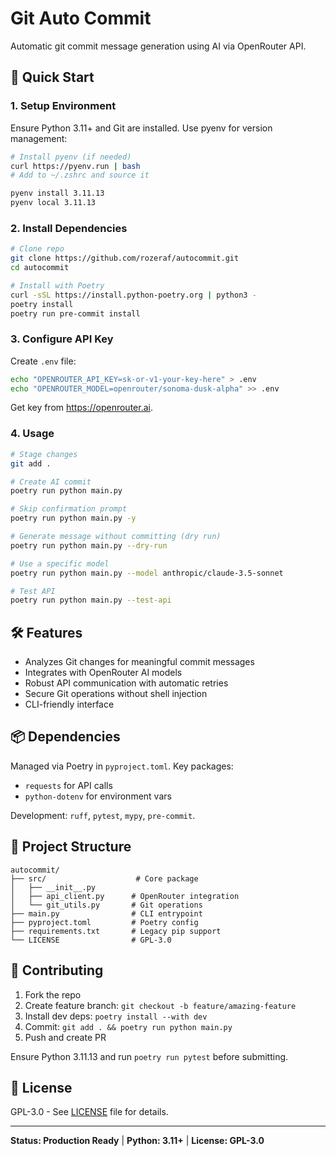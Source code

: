 # Git Auto Commit

Automatic git commit message generation using AI via OpenRouter API.

## 🚀 Quick Start

### 1. Setup Environment

Ensure Python 3.11+ and Git are installed. Use pyenv for version management:

```bash
# Install pyenv (if needed)
curl https://pyenv.run | bash
# Add to ~/.zshrc and source it

pyenv install 3.11.13
pyenv local 3.11.13
```

### 2. Install Dependencies

```bash
# Clone repo
git clone https://github.com/rozeraf/autocommit.git
cd autocommit

# Install with Poetry
curl -sSL https://install.python-poetry.org | python3 -
poetry install
poetry run pre-commit install
```

### 3. Configure API Key

Create `.env` file:

```bash
echo "OPENROUTER_API_KEY=sk-or-v1-your-key-here" > .env
echo "OPENROUTER_MODEL=openrouter/sonoma-dusk-alpha" >> .env
```

Get key from https://openrouter.ai.

### 4. Usage

```bash
# Stage changes
git add .

# Create AI commit
poetry run python main.py

# Skip confirmation prompt
poetry run python main.py -y

# Generate message without committing (dry run)
poetry run python main.py --dry-run

# Use a specific model
poetry run python main.py --model anthropic/claude-3.5-sonnet

# Test API
poetry run python main.py --test-api
```

## 🛠️ Features

- Analyzes Git changes for meaningful commit messages
- Integrates with OpenRouter AI models
- Robust API communication with automatic retries
- Secure Git operations without shell injection
- CLI-friendly interface

## 📦 Dependencies

Managed via Poetry in `pyproject.toml`. Key packages:
- `requests` for API calls
- `python-dotenv` for environment vars

Development: `ruff`, `pytest`, `mypy`, `pre-commit`.

## 📁 Project Structure

```
autocommit/
├── src/                    # Core package
│   ├── __init__.py
│   ├── api_client.py      # OpenRouter integration
│   └── git_utils.py       # Git operations
├── main.py                # CLI entrypoint
├── pyproject.toml         # Poetry config
├── requirements.txt       # Legacy pip support
└── LICENSE                # GPL-3.0
```

## 🤝 Contributing

1. Fork the repo
2. Create feature branch: `git checkout -b feature/amazing-feature`
3. Install dev deps: `poetry install --with dev`
4. Commit: `git add . && poetry run python main.py`
5. Push and create PR

Ensure Python 3.11.13 and run `poetry run pytest` before submitting.

## 📄 License

GPL-3.0 - See [LICENSE](LICENSE) file for details.

---

**Status: Production Ready** | **Python: 3.11+** | **License: GPL-3.0**

